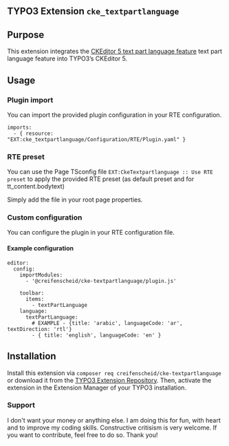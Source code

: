 ## TYPO3 Extension `cke_textpartlanguage`

## Purpose

This extension integrates the [CKEditor 5 text part language feature](https://ckeditor.com/docs/ckeditor5/latest/api/language.html) text part language feature into TYPO3’s CKEditor 5.

## Usage

### Plugin import

You can import the provided plugin configuration in your RTE configuration.

```
imports:
  - { resource: "EXT:cke_textpartlanguage/Configuration/RTE/Plugin.yaml" }
```

### RTE preset

You can use the Page TSconfig file `EXT:CkeTextpartlanguage :: Use RTE preset` to apply the provided RTE preset (as default preset and for tt_content.bodytext)

Simply add the file in your root page properties.

### Custom configuration

You can configure the plugin in your RTE configuration file. 

#### Example configuration

```
editor:
  config:
    importModules:
      - '@creifenscheid/cke-textpartlanguage/plugin.js'

    toolbar:
      items:
        - textPartLanguage
    language:
      textPartLanguage:
        # EXAMPLE - {title: 'arabic', languageCode: 'ar', textDirection: 'rtl'}
        - { title: 'english', languageCode: 'en' }
```


## Installation

Install this extension via `composer req creifenscheid/cke-textpartlanguage` or download it from the [TYPO3 Extension Repository](https://extensions.typo3.org/extension/cke_textpartlanguage/). Then, activate the extension in the Extension Manager of your TYPO3 installation.

### Support
I don't want your money or anything else.
I am doing this for fun, with heart and to improve my coding skills.
Constructive critisism is very welcome.
If you want to contribute, feel free to do so.
Thank you!
